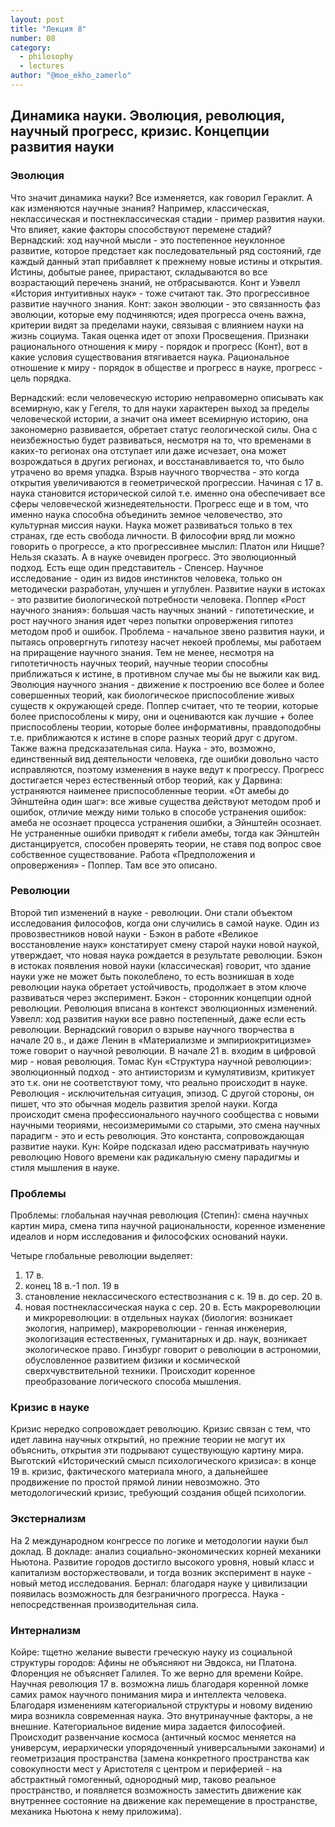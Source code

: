 ```yaml
---
layout: post
title: "Лекция 8"
number: 08
category:
  - philosophy
  - lectures
author: "@moe_ekho_zamerlo"
---
```


## Динамика науки. Эволюция, революция, научный прогресс, кризис. Концепции развития науки
### Эволюция
Что значит динамика науки? Все изменяется, как говорил Гераклит. А как изменяются научные знания? Например, классическая, неклассическая и постнеклассическая стадии - пример развития науки. Что влияет, какие факторы способствуют перемене стадий? Вернадский: ход научной мысли - это постепенное неуклонное развитие, которое предстает как последовательный ряд состояний, где каждый данный этап прибавляет к прежнему новые истины и открытия. Истины, добытые ранее, прирастают, складываются во все возрастающий перечень знаний, не отбрасываются. Конт и Уэвелл «История интуитивных наук» - тоже считают так. Это прогрессивное развитие научного знания. Конт: закон эволюции - это связанность фаз эволюции, которые ему подчиняются; идея прогресса очень важна, критерии видят за пределами науки, связывая с влиянием науки на жизнь социума. Такая оценка идет от эпохи Просвещения. Признаки рационального отношения к миру - порядок и прогресс (Конт), вот в какие условия существования втягивается наука. Рациональное отношение к миру - порядок в обществе и прогресс в науке, прогресс - цель порядка.

Вернадский: если человеческую историю неправомерно описывать как всемирную, как у Гегеля, то для науки характерен выход за пределы человеческой истории, а значит она имеет всемирную историю, она закономерно развивается, обретает статус геологической силы. Она с неизбежностью будет развиваться, несмотря на то, что временами в каких-то регионах она отступает или даже исчезает, она может возрождаться в других регионах, и восстанавливается то, что было утрачено во время упадка. Взрыв научного творчества - это когда открытия увеличиваются в геометрической прогрессии. Начиная с 17 в. наука становится исторической силой т.е. именно она обеспечивает все сферы человеческой жизнедеятельности. Прогресс еще и в том, что именно наука способна объединить земное человечество, это культурная миссия науки. Наука может развиваться только в тех странах, где есть свобода личности. В философии вряд ли можно говорить о прогрессе, а кто прогрессивнее мыслил: Платон или Ницше? Нельзя сказать. А в науке очевиден прогресс. Это эволюционный подход. Есть еще один представитель - Спенсер. Научное исследование - один из видов инстинктов человека, только он методически разработан, улучшен и углублен. Развитие науки в истоках - это развитие биологической потребности человека. Поппер «Рост научного знания»: большая часть научных знаний - гипотетические, и рост научного знания идет через попытки опровержения гипотез методом проб и ошибок. Проблема - начальное звено развития науки, и пытаясь опровергнуть гипотезу насчет некоей проблемы, мы работаем на приращение научного знания. Тем не менее, несмотря на гипотетичность научных теорий, научные теории способны приближаться к истине, в противном случае мы бы не выжили как вид. Эволюция научного знания - движение к построению все более и более совершенных теорий, как биологическое приспособление живых существ к окружающей среде. Поппер считает, что те теории, которые более приспособлены к миру, они и оцениваются как лучшие + более приспособлены теории, которые более информативны, правдоподобны т.е. приближаются к истине в споре разных теорий друг с другом. Также важна предсказательная сила. Наука - это, возможно, единственный вид деятельности человека, где ошибки довольно часто исправляются, поэтому изменения в науке ведут к прогрессу. Прогресс достигается через естественный отбор теорий, как у Дарвина: устраняются наименее приспособленные теории. «От амебы до Эйнштейна один шаг»: все живые существа действуют методом проб и ошибок, отличие между ними только в способе устранения ошибок: амеба не осознает процесса устранения ошибки, а Эйнштейн осознает. Не устраненные ошибки приводят к гибели амебы, тогда как Эйнштейн дистанцируется, способен проверять теории, не ставя под вопрос свое собственное существование. Работа «Предположения и опровержения» - Поппер. Там все это описано.

### Революции
Второй тип изменений в науке - революции. Они стали объектом исследования философов, когда они случились в самой науке. Один из провозвестников новой науки - Бэкон в работе «Великое восстановление наук» констатирует смену старой науки новой наукой, утверждает, что новая наука рождается в результате революции. Бэкон в истоках появления новой науки (классическая) говорит, что здание науки уже не может быть поколеблено, то есть возникшая в ходе революции наука обретает устойчивость, продолжает в этом ключе развиваться через эксперимент. Бэкон - сторонник концепции одной революции. Революция вписана в контекст эволюционных изменений. Уэвелл: ход развития науки все равно постепенный, даже если есть революции. Вернадский говорил о взрыве научного творчества в начале 20 в., и даже Ленин в «Материализме и эмпириокритицизме» тоже говорит о научной революции. В начале 21 в. входим в цифровой мир - новая революция. Томас Кун «Структура научной революции»: эволюционный подход - это антиисторизм и кумулятивизм, критикует это т.к. они не соответствуют тому, что реально происходит в науке. Революция - исключительная ситуация, эпизод. С другой стороны, он пишет, что это обычная модель развития зрелой науки. Когда происходит смена профессионального научного сообщества с новыми научными теориями, несоизмеримыми со старыми, это смена научных парадигм - это и есть революция. Это константа, сопровождающая развитие науки. Кун: Койре подсказал идею рассматривать научную революцию Нового времени как радикальную смену парадигмы и стиля мышления в науке.

### Проблемы
Проблемы: глобальная научная революция (Степин): смена научных картин мира, смена типа научной рациональности, коренное изменение идеалов и норм исследования и философских оснований науки.

Четыре глобальные революции выделяет:
1. 17 в.
2. конец 18 в.-1 пол. 19 в
3. становление неклассического естествознания с к. 19 в. до сер. 20 в.
4. новая постнеклассическая наука с сер. 20 в. Есть макрореволюции и микрореволюции: в отдельных науках (биология: возникает экология, например), макрореволюции - генная инженерия, экологизация естественных, гуманитарных и др. наук, возникает экологическое право. Гинзбург говорит о революции в астрономии, обусловленное развитием физики и космической сверхчувствительной техники. Происходит коренное преобразование логического способа мышления. 

### Кризис в науке
Кризис нередко сопровождает революцию. Кризис связан с тем, что идет лавина научных открытий, но прежние теории не могут их объяснить, открытия эти подрывают существующую картину мира. Выготский «Исторический смысл психологического кризиса»: в конце 19 в. кризис, фактического материала много, а дальнейшее продвижение по простой прямой линии невозможно. Это методологический кризис, требующий создания общей психологии.

### Экстернализм
На 2 международном конгрессе по логике и методологии науки был доклад. В докладе: анализ социально-экономических корней механики Ньютона. Развитие городов достигло высокого уровня, новый класс и капитализм восторжествовали, и тогда возник эксперимент в науке - новый метод исследования. Бернал: благодаря науке у цивилизации появилась возможность для безграничного прогресса. Наука - непосредственная производительная сила.

### Интернализм
Койре: тщетно желание вывести греческую науку из социальной структуры городов: Афины не объясняют ни Эвдокса, ни Платона. Флоренция не объясняет Галилея. То же верно для времени Койре. Научная революция 17 в. возможна лишь благодаря коренной ломке самих рамок научного понимания мира и интеллекта человека. Благодаря изменениям категориальной структуры и новому видению мира возникла современная наука. Это внутринаучные факторы, а не внешние. Категориальное видение мира задается философией. Происходит развенчание космоса (античный космос меняется на универсум, иерархически упорядоченный универсальными законами) и геометризация пространства (замена конкретного пространства как совокупности мест у Аристотеля с центром и периферией - на абстрактный гомогенный, однородный мир, таково реальное пространство, и появляется возможность заместить движение как внутреннее состояние на движение как перемещение в пространстве, механика Ньютона к нему приложима).
